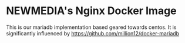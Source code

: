 # NEWMEDIA's Nginx Docker Image

This is our mariadb implementation based geared towards centos.  It is significantly influenced by https://github.com/million12/docker-mariadb

